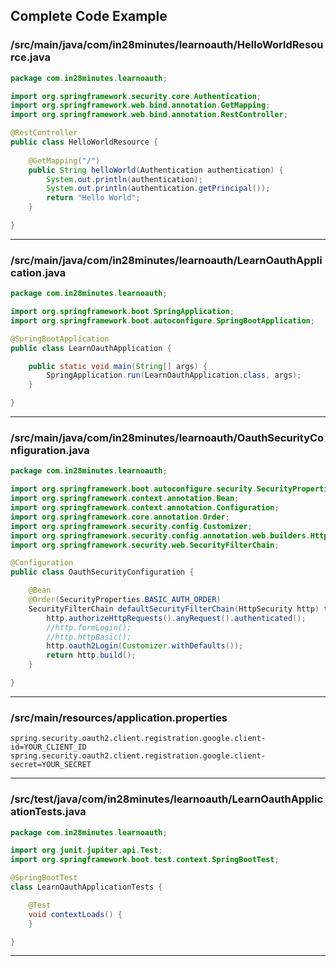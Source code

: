 <!---
Current Directory : /Users/ranga/Ranga/git/00.courses/master-spring-and-spring-boot/72-oauth
-->

## Complete Code Example


### /src/main/java/com/in28minutes/learnoauth/HelloWorldResource.java

```java
package com.in28minutes.learnoauth;

import org.springframework.security.core.Authentication;
import org.springframework.web.bind.annotation.GetMapping;
import org.springframework.web.bind.annotation.RestController;

@RestController
public class HelloWorldResource {
	
	@GetMapping("/")
	public String helloWorld(Authentication authentication) {
		System.out.println(authentication);
		System.out.println(authentication.getPrincipal());
		return "Hello World";
	}

}
```
---

### /src/main/java/com/in28minutes/learnoauth/LearnOauthApplication.java

```java
package com.in28minutes.learnoauth;

import org.springframework.boot.SpringApplication;
import org.springframework.boot.autoconfigure.SpringBootApplication;

@SpringBootApplication
public class LearnOauthApplication {

	public static void main(String[] args) {
		SpringApplication.run(LearnOauthApplication.class, args);
	}

}
```
---

### /src/main/java/com/in28minutes/learnoauth/OauthSecurityConfiguration.java

```java
package com.in28minutes.learnoauth;

import org.springframework.boot.autoconfigure.security.SecurityProperties;
import org.springframework.context.annotation.Bean;
import org.springframework.context.annotation.Configuration;
import org.springframework.core.annotation.Order;
import org.springframework.security.config.Customizer;
import org.springframework.security.config.annotation.web.builders.HttpSecurity;
import org.springframework.security.web.SecurityFilterChain;

@Configuration
public class OauthSecurityConfiguration {

	@Bean
	@Order(SecurityProperties.BASIC_AUTH_ORDER)
	SecurityFilterChain defaultSecurityFilterChain(HttpSecurity http) throws Exception {
		http.authorizeHttpRequests().anyRequest().authenticated();
		//http.formLogin();
		//http.httpBasic();
		http.oauth2Login(Customizer.withDefaults());
		return http.build();
	}

}
```
---

### /src/main/resources/application.properties

```properties
spring.security.oauth2.client.registration.google.client-id=YOUR_CLIENT_ID
spring.security.oauth2.client.registration.google.client-secret=YOUR_SECRET

```
---

### /src/test/java/com/in28minutes/learnoauth/LearnOauthApplicationTests.java

```java
package com.in28minutes.learnoauth;

import org.junit.jupiter.api.Test;
import org.springframework.boot.test.context.SpringBootTest;

@SpringBootTest
class LearnOauthApplicationTests {

	@Test
	void contextLoads() {
	}

}
```
---
